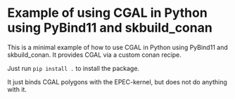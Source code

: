 # Example of using CGAL in Python using PyBind11 and skbuild_conan

This is a minimal example of how to use CGAL in Python using PyBind11 and skbuild_conan.
It provides CGAL via a custom conan recipe.

Just run `pip install .` to install the package.

It just binds CGAL polygons with the EPEC-kernel, but does not do anything with it.

